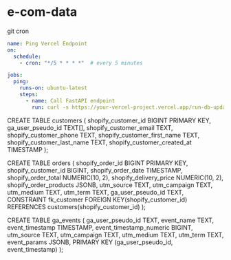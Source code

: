 # e-com-data

git cron

```yml
name: Ping Vercel Endpoint
on:
  schedule:
    - cron: "*/5 * * * *"  # every 5 minutes

jobs:
  ping:
    runs-on: ubuntu-latest
    steps:
      - name: Call FastAPI endpoint
        run: curl -s https://your-vercel-project.vercel.app/run-db-update
```

CREATE TABLE customers (
    shopify_customer_id BIGINT PRIMARY KEY,
    ga_user_pseudo_id TEXT[],
    shopify_customer_email TEXT,
    shopify_customer_phone TEXT,
    shopify_customer_first_name TEXT,
    shopify_customer_last_name TEXT,
    shopify_customer_created_at TIMESTAMP
);

CREATE TABLE orders (
    shopify_order_id BIGINT PRIMARY KEY,
    shopify_customer_id BIGINT,
    shopify_order_date TIMESTAMP,
    shopify_order_total NUMERIC(10, 2),
    shopify_delivery_price NUMERIC(10, 2),
    shopify_order_products JSONB,
    utm_source TEXT,
    utm_campaign TEXT,
    utm_medium TEXT,
    utm_term TEXT,
    ga_user_pseudo_id TEXT,
    CONSTRAINT fk_customer
        FOREIGN KEY(shopify_customer_id)
        REFERENCES customers(shopify_customer_id)
);

CREATE TABLE ga_events (
    ga_user_pseudo_id TEXT,
    event_name TEXT,
    event_timestamp TIMESTAMP,
    event_timestamp_numeric BIGINT,
    utm_source TEXT,
    utm_campaign TEXT,
    utm_medium TEXT,
    utm_term TEXT,
    event_params JSONB,
    PRIMARY KEY (ga_user_pseudo_id, event_timestamp)
);